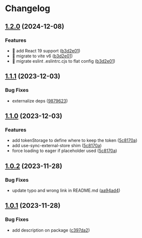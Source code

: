 # Changelog

## [1.2.0](https://github.com/mddanish00/react-utterances-client/compare/v1.1.1...v1.2.0) (2024-12-08)


### Features

* :bricks: add React 19 support ([b3d2e01](https://github.com/mddanish00/react-utterances-client/commit/b3d2e01b284834e223fa46d5118a176a636482da))
* :bricks: migrate to vite v6 ([b3d2e01](https://github.com/mddanish00/react-utterances-client/commit/b3d2e01b284834e223fa46d5118a176a636482da))
* :wrench: migrate eslint .eslintrc.cjs to flat config ([b3d2e01](https://github.com/mddanish00/react-utterances-client/commit/b3d2e01b284834e223fa46d5118a176a636482da))

## [1.1.1](https://github.com/mddanish00/react-utterances-client/compare/v1.1.0...v1.1.1) (2023-12-03)


### Bug Fixes

* externalize deps ([9879623](https://github.com/mddanish00/react-utterances-client/commit/98796231f2ee3d66e723aa53c6c785b63cb2ba6c))

## [1.1.0](https://github.com/mddanish00/react-utterances-client/compare/v1.0.2...v1.1.0) (2023-12-03)


### Features

* add tokenStorage to define where to keep the token ([5c8170a](https://github.com/mddanish00/react-utterances-client/commit/5c8170a50994692ec2caf7895d8aacd554b638aa))
* add use-sync-external-store shim ([5c8170a](https://github.com/mddanish00/react-utterances-client/commit/5c8170a50994692ec2caf7895d8aacd554b638aa))
* force loading to eager if placeholder used ([5c8170a](https://github.com/mddanish00/react-utterances-client/commit/5c8170a50994692ec2caf7895d8aacd554b638aa))

## [1.0.2](https://github.com/mddanish00/react-utterances-client/compare/v1.0.1...v1.0.2) (2023-11-28)


### Bug Fixes

* update typo and wrong link in README.md ([aa94ad4](https://github.com/mddanish00/react-utterances-client/commit/aa94ad48d33b3ec1150e5ac184a923a5f1409cb3))

## [1.0.1](https://github.com/mddanish00/react-utterances-client/compare/v1.0.0...v1.0.1) (2023-11-28)


### Bug Fixes

* add description on package ([c397da2](https://github.com/mddanish00/react-utterances-client/commit/c397da2941c699aaf0e1b4b94a1569a3c8cf81d9))
